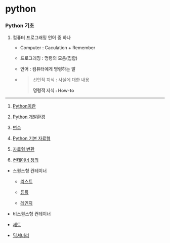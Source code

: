 # python



### Python 기초

1. 컴퓨터 프로그래밍 언어 중 하나

   - Computer : Caculation + Remember

   - 프로그래밍 : 명령의 모음(집합)

   - 언어 : 컴퓨터에게 명령하는 말

   - > 선언적 지식 : 사실에 대한 내용
     >
     > **명령적 지식 : How-to**

---

1. [Python이란](python.md)
2. [Python 개발환경](python2.md)
3. [변수](variable.md)
4. [Python 기본 자료형](data_type)
5. [자료형 변환](conversion)

6. [컨테이너 정의](container.md)

 - 스퀀스형 컨테이너

   - [리스트](list.md)

   - [튜플](tuple.md)
   - [레인지](range.md)

-  비스퀀스형 컨테이너
  - [세트](set.md)
  - [딕셔너리](dict.md)

